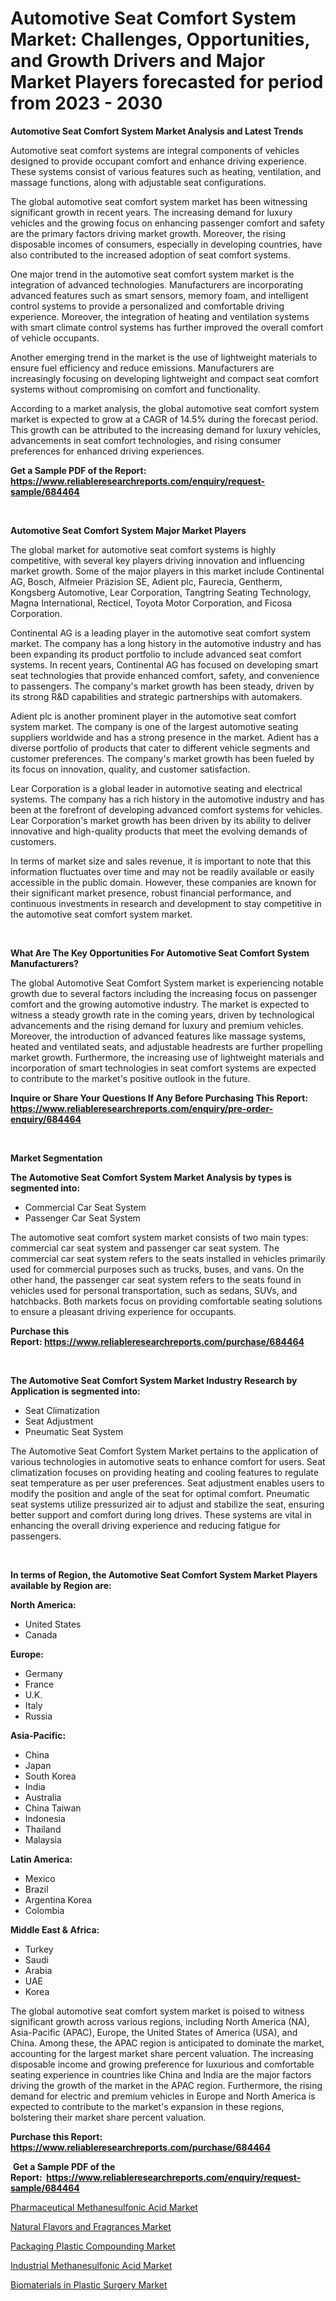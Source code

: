 <p><h1>Automotive Seat Comfort System Market: Challenges, Opportunities, and Growth Drivers and Major Market Players forecasted for period from 2023 - 2030</h1></p><p><strong>Automotive Seat Comfort System Market Analysis and Latest Trends</strong></p>
<p><p>Automotive seat comfort systems are integral components of vehicles designed to provide occupant comfort and enhance driving experience. These systems consist of various features such as heating, ventilation, and massage functions, along with adjustable seat configurations. </p><p>The global automotive seat comfort system market has been witnessing significant growth in recent years. The increasing demand for luxury vehicles and the growing focus on enhancing passenger comfort and safety are the primary factors driving market growth. Moreover, the rising disposable incomes of consumers, especially in developing countries, have also contributed to the increased adoption of seat comfort systems.</p><p>One major trend in the automotive seat comfort system market is the integration of advanced technologies. Manufacturers are incorporating advanced features such as smart sensors, memory foam, and intelligent control systems to provide a personalized and comfortable driving experience. Moreover, the integration of heating and ventilation systems with smart climate control systems has further improved the overall comfort of vehicle occupants.</p><p>Another emerging trend in the market is the use of lightweight materials to ensure fuel efficiency and reduce emissions. Manufacturers are increasingly focusing on developing lightweight and compact seat comfort systems without compromising on comfort and functionality.</p><p>According to a market analysis, the global automotive seat comfort system market is expected to grow at a CAGR of 14.5% during the forecast period. This growth can be attributed to the increasing demand for luxury vehicles, advancements in seat comfort technologies, and rising consumer preferences for enhanced driving experiences.</p></p>
<p><strong>Get a Sample PDF of the Report:&nbsp; <a href="https://www.reliableresearchreports.com/enquiry/request-sample/684464">https://www.reliableresearchreports.com/enquiry/request-sample/684464</a></strong></p>
<p>&nbsp;</p>
<p><strong>Automotive Seat Comfort System Major Market Players</strong></p>
<p><p>The global market for automotive seat comfort systems is highly competitive, with several key players driving innovation and influencing market growth. Some of the major players in this market include Continental AG, Bosch, Alfmeier Präzision SE, Adient plc, Faurecia, Gentherm, Kongsberg Automotive, Lear Corporation, Tangtring Seating Technology, Magna International, Recticel, Toyota Motor Corporation, and Ficosa Corporation.</p><p>Continental AG is a leading player in the automotive seat comfort system market. The company has a long history in the automotive industry and has been expanding its product portfolio to include advanced seat comfort systems. In recent years, Continental AG has focused on developing smart seat technologies that provide enhanced comfort, safety, and convenience to passengers. The company's market growth has been steady, driven by its strong R&D capabilities and strategic partnerships with automakers.</p><p>Adient plc is another prominent player in the automotive seat comfort system market. The company is one of the largest automotive seating suppliers worldwide and has a strong presence in the market. Adient has a diverse portfolio of products that cater to different vehicle segments and customer preferences. The company's market growth has been fueled by its focus on innovation, quality, and customer satisfaction.</p><p>Lear Corporation is a global leader in automotive seating and electrical systems. The company has a rich history in the automotive industry and has been at the forefront of developing advanced comfort systems for vehicles. Lear Corporation's market growth has been driven by its ability to deliver innovative and high-quality products that meet the evolving demands of customers.</p><p>In terms of market size and sales revenue, it is important to note that this information fluctuates over time and may not be readily available or easily accessible in the public domain. However, these companies are known for their significant market presence, robust financial performance, and continuous investments in research and development to stay competitive in the automotive seat comfort system market.</p></p>
<p>&nbsp;</p>
<p><strong>What Are The Key Opportunities For Automotive Seat Comfort System Manufacturers?</strong></p>
<p><p>The global Automotive Seat Comfort System market is experiencing notable growth due to several factors including the increasing focus on passenger comfort and the growing automotive industry. The market is expected to witness a steady growth rate in the coming years, driven by technological advancements and the rising demand for luxury and premium vehicles. Moreover, the introduction of advanced features like massage systems, heated and ventilated seats, and adjustable headrests are further propelling market growth. Furthermore, the increasing use of lightweight materials and incorporation of smart technologies in seat comfort systems are expected to contribute to the market's positive outlook in the future.</p></p>
<p><strong>Inquire or Share Your Questions If Any Before Purchasing This Report: <a href="https://www.reliableresearchreports.com/enquiry/pre-order-enquiry/684464">https://www.reliableresearchreports.com/enquiry/pre-order-enquiry/684464</a></strong></p>
<p>&nbsp;</p>
<p><strong>Market Segmentation</strong></p>
<p><strong>The Automotive Seat Comfort System Market Analysis by types is segmented into:</strong></p>
<p><ul><li>Commercial Car Seat System</li><li>Passenger Car Seat System</li></ul></p>
<p><p>The automotive seat comfort system market consists of two main types: commercial car seat system and passenger car seat system. The commercial car seat system refers to the seats installed in vehicles primarily used for commercial purposes such as trucks, buses, and vans. On the other hand, the passenger car seat system refers to the seats found in vehicles used for personal transportation, such as sedans, SUVs, and hatchbacks. Both markets focus on providing comfortable seating solutions to ensure a pleasant driving experience for occupants.</p></p>
<p><strong>Purchase this Report:&nbsp;<a href="https://www.reliableresearchreports.com/purchase/684464">https://www.reliableresearchreports.com/purchase/684464</a></strong></p>
<p>&nbsp;</p>
<p><strong>The Automotive Seat Comfort System Market Industry Research by Application is segmented into:</strong></p>
<p><ul><li>Seat Climatization</li><li>Seat Adjustment</li><li>Pneumatic Seat System</li></ul></p>
<p><p>The Automotive Seat Comfort System Market pertains to the application of various technologies in automotive seats to enhance comfort for users. Seat climatization focuses on providing heating and cooling features to regulate seat temperature as per user preferences. Seat adjustment enables users to modify the position and angle of the seat for optimal comfort. Pneumatic seat systems utilize pressurized air to adjust and stabilize the seat, ensuring better support and comfort during long drives. These systems are vital in enhancing the overall driving experience and reducing fatigue for passengers.</p></p>
<p>&nbsp;</p>
<p><strong>In terms of Region, the Automotive Seat Comfort System Market Players available by Region are:</strong></p>
<p>
    <p> <strong> North America: </strong>
        <ul>
            <li>United States</li>
            <li>Canada</li>
        </ul>
        </p> 
    <p> <strong> Europe: </strong>
        <ul>
            <li>Germany</li>
            <li>France</li>
            <li>U.K.</li>
            <li>Italy</li>
            <li>Russia</li>
        </ul>
        </p> 
    <p> <strong> Asia-Pacific: </strong>
        <ul>
            <li>China</li>
            <li>Japan</li>
            <li>South Korea</li>
            <li>India</li>
            <li>Australia</li>
            <li>China Taiwan</li>
            <li>Indonesia</li>
            <li>Thailand</li>
            <li>Malaysia</li>
        </ul>
        </p> 
    <p> <strong> Latin America: </strong>
        <ul>
            <li>Mexico</li>
            <li>Brazil</li>
            <li>Argentina Korea</li>
            <li>Colombia</li>
        </ul>
        </p> 
    <p> <strong> Middle East & Africa: </strong>
        <ul>
            <li>Turkey</li>
            <li>Saudi</li>
            <li>Arabia</li>
            <li>UAE</li>
            <li>Korea</li>
        </ul>
    </p>
    </p>
<p><p>The global automotive seat comfort system market is poised to witness significant growth across various regions, including North America (NA), Asia-Pacific (APAC), Europe, the United States of America (USA), and China. Among these, the APAC region is anticipated to dominate the market, accounting for the largest market share percent valuation. The increasing disposable income and growing preference for luxurious and comfortable seating experience in countries like China and India are the major factors driving the growth of the market in the APAC region. Furthermore, the rising demand for electric and premium vehicles in Europe and North America is expected to contribute to the market's expansion in these regions, bolstering their market share percent valuation.</p></p>
<p><strong>Purchase this Report: <a href="https://www.reliableresearchreports.com/purchase/684464">https://www.reliableresearchreports.com/purchase/684464</a></strong></p>
<p>&nbsp;<strong>Get a Sample PDF of the Report:&nbsp;&nbsp;<a href="https://www.reliableresearchreports.com/enquiry/request-sample/684464">https://www.reliableresearchreports.com/enquiry/request-sample/684464</a></strong></p>
<p><strong></strong></p>
<p><p><a href="https://medium.com/@eltaroberts2662/pharmaceutical-methanesulfonic-acid-market-competitive-analysis-market-trends-and-forecast-to-4e5a0f53f885">Pharmaceutical Methanesulfonic Acid Market</a></p><p><a href="https://medium.com/@lottierunte2662/natural-flavors-and-fragrances-market-furnishes-information-on-market-share-market-trends-and-5e6fc00e9c2a">Natural Flavors and Fragrances Market</a></p><p><a href="https://medium.com/@samirmayert107/packaging-plastic-compounding-market-comprehensive-assessment-by-type-application-and-geography-580d9523004c">Packaging Plastic Compounding Market</a></p><p><a href="https://medium.com/@soloncarter2662/industrial-methanesulfonic-acid-market-comprehensive-assessment-by-type-application-and-e5edc543f460">Industrial Methanesulfonic Acid Market</a></p><p><a href="https://medium.com/@ransomjohns101/biomaterials-in-plastic-surgery-market-furnishes-information-on-market-share-market-trends-and-9070cbf0c000">Biomaterials in Plastic Surgery Market</a></p></p>